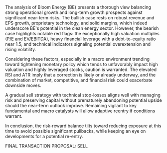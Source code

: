 The analysis of Bloom Energy (BE) presents a thorough view balancing strong operational growth and long-term growth prospects against significant near-term risks. The bullish case rests on robust revenue and EPS growth, proprietary technology, and solid margins, which indeed underscore BE's potential in the clean energy sector. However, the bearish case highlights notable red flags: the exceptionally high valuation multiples (P/E and EV/EBITDA), heavy financial leverage with a debt-to-equity ratio near 1.5, and technical indicators signaling potential overextension and rising volatility.

Considering these factors, especially in a macro environment trending toward tightening monetary policy which tends to unfavorably impact high valuation and highly leveraged stocks, caution is warranted. The elevated RSI and ATR imply that a correction is likely or already underway, and the combination of market, competitive, and financial risk could exacerbate downside moves.

A gradual sell strategy with technical stop-losses aligns well with managing risk and preserving capital without prematurely abandoning potential upside should the near-term outlook improve. Remaining vigilant to key fundamental and macro catalysts will allow adaptive reentry if conditions warrant.

In conclusion, the risk-reward balance tilts toward reducing exposure at this time to avoid possible significant pullbacks, while keeping an eye on developments for a potential re-entry.

FINAL TRANSACTION PROPOSAL: SELL